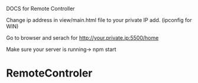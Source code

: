 DOCS for Remote Controller

Change ip address in view/main.html file to your private IP add. (ipconfig for WIN)

Go to browser and serach for http://your.private.ip:5500/home

Make sure your server is running-> npm start
# RemoteControler
